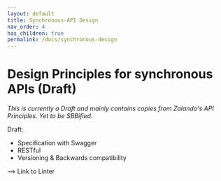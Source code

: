 ```yaml
---
layout: default
title: Synchronous-API Design
nav_order: 4
has_children: true
permalink: /docs/synchronous-design
---
```


Design Principles for synchronous APIs (Draft)
==============================================
*This is currently a Draft and mainly contains copies from Zalando's API Principles. Yet to be SBBified*.

Draft:
- Specification with Swagger
- RESTful
- Versioning & Backwards compatibility

--> Link to Linter